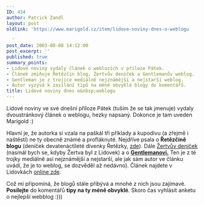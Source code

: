 ```yaml
---
ID: 434
author: Patrick Zandl
layout: post
oldlink: 'https://www.marigold.cz/item/lidove-noviny-dnes-o-weblogu

  '
post_date: 2003-08-08 14:12:00
post_excerpt: ''
published: true
summary_points:
- Lidové noviny vydaly článek o weblozích v příloze Pátek.
- Článek zmiňuje Řetězčin blog, Žertvův deníček a Gentlemanův weblog.
- Gentleman je z trojice mediálně nejznámější a nejstarší weblog.
- Autor vyzývá k zasílání tipů na méně obvyklé blogy do komentářů.
title: Lidové noviny dnes o&nbsp;weblogu
---
```


<p>
Lidové noviny ve své dnešní příloze Pátek (tuším že se tak jmenuje) vydaly dvoustránkový článek o weblogu, hezky napsaný. Dokonce je tam uveden Marigold :) </p>

<p>
Hlavní je, že autorka si vzala na paškál tři příklady a kupodivu (a zřejmě i naštěstí) ne ty obecně známé a profláknuté. Nejdříve psala o <STRONG>Řetězčině blogu</STRONG> (deníček devatenáctileté dívenky Řetězky, <A href="http://www.bloguje.cz/blogy/reteska/" target=_blank>zde</A>). Dále <A href="http://www.bloguje.cz/blogy/zertva/" target=_blank>Žertvův deníček </A>(nasmál bych se, kdyby Žertva byl z Lidovek) a o <STRONG><A href="http://www.gentleman.cz/"><STRONG>Gentlemanovi.</STRONG></A></STRONG> Ten je z té trojky mediálně asi nejznámější a nejstarší, ale jak sám autor ve článku uvádí, že je to weblog, se dozvěděl až nedávno). Článek najdete v Lidovkách <A href="http://www.lidovky.cz/archivln/archivln.phtml?id=191948&amp;sec=35&amp;sub=65&amp;dat=20030808" target=_blank>online zde</A>. </p>

<p>
Což mi připomíná, že blogů stále přibývá a mnohé z nich jsou zajímavé. <STRONG>Posílejte</STRONG> do komentářů <STRONG>tipy na ty méně obvyklé</STRONG>. Skoro čas vyhlásit anketu o nejlepší webblog :)))</p>